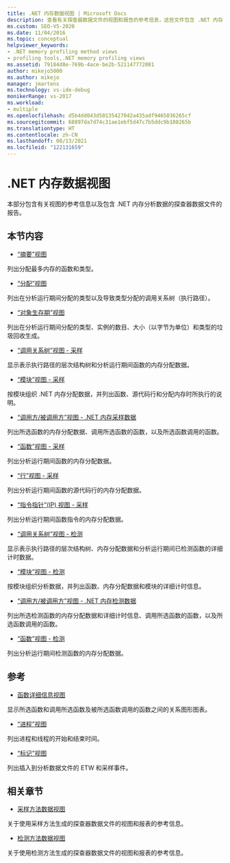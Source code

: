 ```yaml
---
title: .NET 内存数据视图 | Microsoft Docs
description: 查看有关探查器数据文件的视图和报告的参考信息，这些文件包含 .NET 内存分析数据。
ms.custom: SEO-VS-2020
ms.date: 11/04/2016
ms.topic: conceptual
helpviewer_keywords:
- .NET memory profiling method views
- profiling tools,.NET memory profiling views
ms.assetid: 79184d8e-769b-4ace-be2b-521147772081
author: mikejo5000
ms.author: mikejo
manager: jmartens
ms.technology: vs-ide-debug
monikerRange: vs-2017
ms.workload:
- multiple
ms.openlocfilehash: d5b4dd043d50135427042a435adf9465036265cf
ms.sourcegitcommit: 68897da7d74c31ae1ebf5d47c7b5ddc9b108265b
ms.translationtype: HT
ms.contentlocale: zh-CN
ms.lasthandoff: 08/13/2021
ms.locfileid: "122131659"
---
```

# <a name="net-memory-data-views"></a>.NET 内存数据视图
本部分包含有关视图的参考信息以及包含 .NET 内存分析数据的探查器数据文件的报告。

## <a name="in-this-section"></a>本节内容
- [“摘要”视图](../profiling/summary-view-dotnet-memory-data.md)

 列出分配最多内存的函数和类型。

- [“分配”视图](../profiling/dotnet-memory-allocations-view.md)

 列出在分析运行期间分配的类型以及导致类型分配的调用关系树（执行路径）。

- [“对象生存期”视图](../profiling/object-lifetime-view.md)

 列出在分析运行期间分配的类型、实例的数目、大小（以字节为单位）和类型的垃圾回收生成。

- [“调用关系树”视图 - 采样](../profiling/call-tree-view-dotnet-memory-sampling-data.md)

 显示表示执行路径的层次结构树和分析运行期间函数的内存分配数据。

- [“模块”视图 - 采样](../profiling/modules-view-dotnet-memory-sampling-data.md)

 按模块组织 .NET 内存分配数据，并列出函数、源代码行和分配内存时所执行的说明。

- [“调用方/被调用方”视图 - .NET 内存采样数据](../profiling/caller-callee-view-dotnet-memory-sampling-data.md)

 列出所选函数的内存分配数据、调用所选函数的函数，以及所选函数调用的函数。

- [“函数”视图 - 采样](../profiling/functions-view-dotnet-memory-sampling-data.md)

 列出分析运行期间函数的内存分配数据。

- [“行”视图 - 采样](../profiling/lines-view-dotnet-memory-sampling-data.md)

 列出分析运行期间函数的源代码行的内存分配数据。

- [“指令指针”(IP) 视图 - 采样](../profiling/instruction-pointers-ips-view-dotnet-memory-sampling-data.md)

 列出分析运行期间函数指令的内存分配数据。

- [“调用关系树”视图 - 检测](../profiling/call-tree-view-dotnet-memory-instrumentation-data.md)

 显示表示执行路径的层次结构树、内存分配数据和分析运行期间已检测函数的详细计时数据。

- [“模块”视图 - 检测](../profiling/modules-view-dotnet-memory-instrumentation-data.md)

 按模块组织分析数据，并列出函数、内存分配数据和模块的详细计时信息。

- [“调用方/被调用方”视图 - .NET 内存检测数据](../profiling/caller-callee-view-net-memory-instrumentation-data.md)

 列出所选检测函数的内存分配数据和详细计时信息、调用所选函数的函数，以及所选函数调用的函数。

- [“函数”视图 - 检测](../profiling/functions-view-dotnet-memory-instrumentation-data.md)

 列出分析运行期间检测函数的内存分配数据。

## <a name="reference"></a>参考
- [函数详细信息视图](../profiling/function-details-view.md)

 显示所选函数和调用所选函数及被所选函数调用的函数之间的关系图形图表。

- [“进程”视图](../profiling/process-view.md)

 列出进程和线程的开始和结束时间。

- [“标记”视图](../profiling/marks-view.md)

 列出插入到分析数据文件的 ETW 和采样事件。

## <a name="related-sections"></a>相关章节
- [采样方法数据视图](../profiling/profiler-sampling-method-data-views.md)

 关于使用采样方法生成的探查器数据文件的视图和报表的参考信息。

- [检测方法数据视图](../profiling/instrumentation-method-data-views.md)

 关于使用检测方法生成的探查器数据文件的视图和报表的参考信息。
